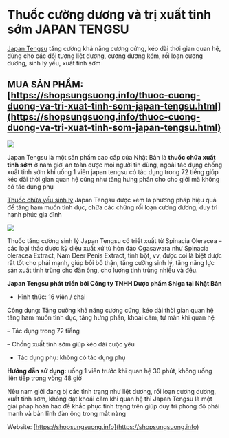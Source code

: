 # Thuốc cường dương và trị xuất tinh sớm JAPAN TENGSU

[Japan Tengsu](https://shopsungsuong.info/thuoc-cuong-duong-va-tri-xuat-tinh-som-japan-tengsu.html) tăng cường khả năng cương cứng, kéo dài thời gian quan hệ, dùng cho các đối tượng liệt dương, cương dương kém, rối loạn cương dương, sinh lý yếu, xuất tinh sớm

## MUA SẢN PHẨM: [https://shopsungsuong.info/thuoc-cuong-duong-va-tri-xuat-tinh-som-japan-tengsu.html](https://shopsungsuong.info/thuoc-cuong-duong-va-tri-xuat-tinh-som-japan-tengsu.html)

<img src="https://shopsungsuong.info/wp-content/uploads/2019/01/japan-tengsu.jpg">

Japan Tengsu là một sản phẩm cao cấp của Nhật Bản là **thuốc chữa xuất tinh sớm** ở nam giới an toàn được mọi người tin dùng, ngoài tác dụng chống xuất tinh sớm khi uống 1 viên japan tengsu có tác dụng trong 72 tiếng giúp kéo dài thời gian quan hệ cũng như tăng hưng phấn cho cho giới mà không có tác dụng phụ

[Thuốc chữa yếu sinh lý](https://shopsungsuong.info) Japan Tengsu được xem là phương pháp hiệu quả để tăng ham muốn tình dục, chữa các chứng rối loạn cương dương, duy trì hạnh phúc gia đình

<img src="https://shopsungsuong.info/wp-content/uploads/2019/01/thuoc-cuong-duong-tengsu-japan-3.jpg">

Thuốc tăng cường sinh lý Japan Tengsu có triết xuất từ Spinacia Oleracea – các loại thảo dược kỳ diệu xuất xứ từ hòn đảo Ogasawara như Spinacia oleracea Extract, Nam Deer Penis Extract, tinh bột, vv, được coi là biệt dược rất tốt cho phái mạnh, giúp bồi bổ thận, tăng cường sinh lý, tăng năng lực sản xuất tinh trùng cho đàn ông, cho lượng tinh trùng nhiều và đều.

**Japan Tengsu phát triển bởi Công ty TNHH Dược phẩm Shiga tại Nhật Bản**

- Hình thức: 16 viên / chai

Công dụng: Tăng cường khả năng cương cứng, kéo dài thời gian quan hệ tăng ham muốn tình dục, tăng hưng phấn, khoái cảm, tự mãn khi quan hệ

– Tác dụng trong 72 tiếng

– Chống xuất tinh sớm giúp kéo dài cuộc yêu

- Tác dụng phụ: không có tác dụng phụ

**Hướng dẫn sử dụng:** uống 1 viên trước khi quan hệ 30 phút, không uống liên tiếp trong vòng 48 giờ

Nêu nam giới đang bị các tình trạng như liệt dương, rối loạn cương dương, xuất tinh sớm, không đạt khoái cảm khi quan hệ thì Japan Tengsu là một giải pháp hoàn hảo để khắc phục tình trạng trên giúp duy trì phong độ phái mạnh và bản lĩnh đàn ông trong mắt nàng

Website: [https://shopsungsuong.info](https://shopsungsuong.info)
